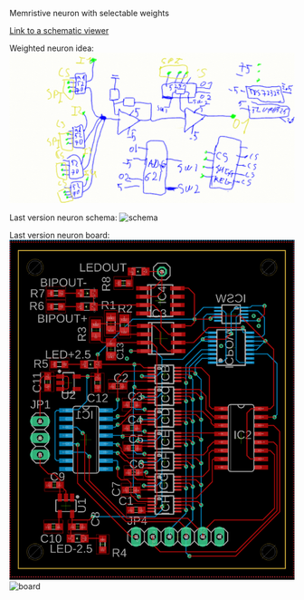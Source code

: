 Memristive neuron with selectable weights

[Link to a schematic viewer](https://www.altium.com/viewer/)

Weighted neuron idea:
![Basic idea](neuron_idea.png "Basic idea")

Last version neuron schema: 
![schema](neuron_schema.png "schema")

Last version neuron board: 
<img src="neuron_board.png" alt="board" width="600" height="600">
![board](neuron_board.png=250x250 "board" )
